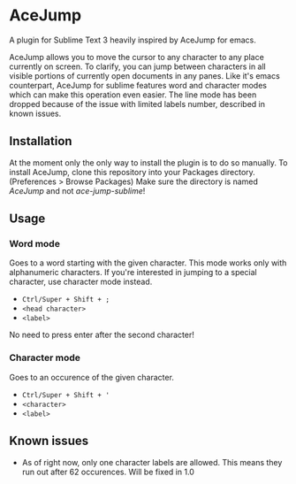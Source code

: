 # AceJump

A plugin for Sublime Text 3 heavily inspired by AceJump for emacs.

AceJump allows you to move the cursor to any character to any place currently on screen.
To clarify, you can jump between characters in all visible portions of currently open documents in any panes.
Like it's emacs counterpart, AceJump for sublime features word and character modes which can make this operation even easier. The line mode has been dropped because of the issue with limited labels number, described in known issues.

## Installation

At the moment only the only way to install the plugin is to do so manually.
To install AceJump, clone this repository into your Packages directory. (Preferences > Browse Packages)
Make sure the directory is named *AceJump* and not *ace-jump-sublime*!

## Usage

### Word mode

Goes to a word starting with the given character. This mode works only with alphanumeric characters. If you're interested in jumping to a special character, use character mode instead.

- ```Ctrl/Super + Shift + ;```
- ```<head character>```
- ```<label>```

No need to press enter after the second character!

### Character mode

Goes to an occurence of the given character.

- ```Ctrl/Super + Shift + '```
- ```<character>```
- ```<label>```

## Known issues

- As of right now, only one character labels are allowed. This means they run out after 62 occurences. Will be fixed in 1.0
